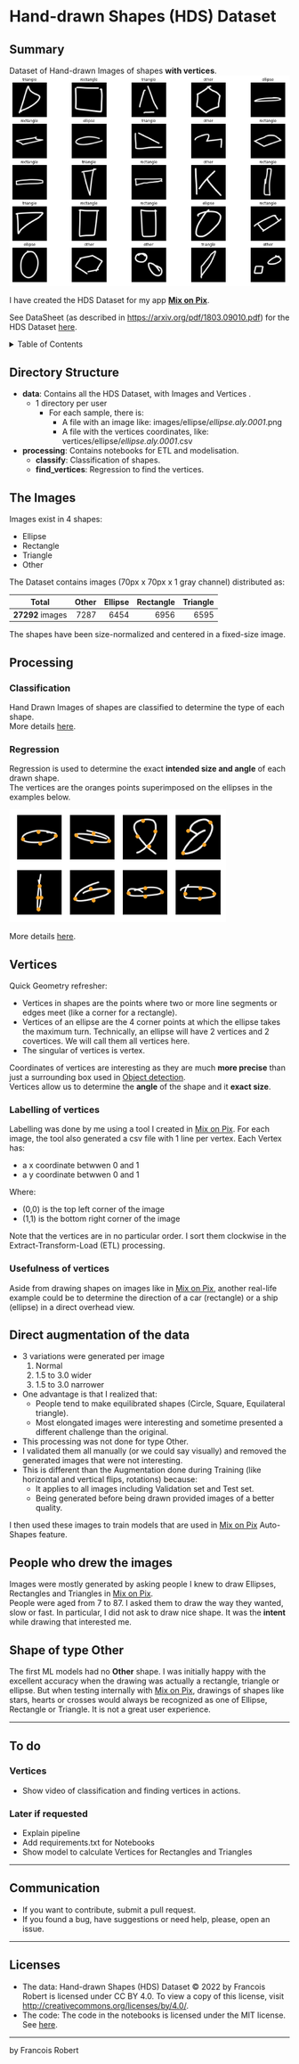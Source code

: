 # Hand-drawn Shapes (HDS) Dataset

## Summary
Dataset of Hand-drawn Images of shapes **with vertices**. 
![examples](readme_images/train_images.png)

I have created the HDS Dataset for my app **[Mix on Pix](https://apps.apple.com/us/app/mix-on-pix-text-on-photos/id633281586)**.

See DataSheet (as described in https://arxiv.org/pdf/1803.09010.pdf) for the HDS Dataset [here](Datasheet_for_Datasets.HDS.pdf).  

<details><summary>Table of Contents</summary><p>

* [Directory Structure](#directory-structure)
* [The Images](#the-images)
* [Processing](#processing)
* [Vertices](#vertices)
* [Direct augmentation of the data](#direct-augmentation-of-the-data)
* [People who drew the images](#people-who-drew-the-images)
* [Shape of type Other](#shape-of-type-other)
* [To do](#to-do)
* [Communication](#communication)
* [Licenses](#licenses)
</p></details><p></p>

## Directory Structure
- **data**: Contains all the HDS Dataset, with Images and Vertices .
  - 1 directory per user
    - For each sample, there is:
      - A file with an image like: images/ellipse/*ellipse.aly.0001*.png
      - A file with the vertices coordinates, like: vertices/ellipse/*ellipse.aly.0001*.csv
- **processing**: Contains notebooks for ETL and modelisation.
  - **classify**: Classification of shapes.
  - **find_vertices**: Regression to find the vertices.

## The Images 
Images exist in 4 shapes:
- Ellipse
- Rectangle
- Triangle
- Other

The Dataset contains images (70px x 70px x 1 gray channel) distributed as:

| Total | Other | Ellipse |  Rectangle | Triangle |
| :---------------:|---------------:|---------------:|---------------:|---------------: |
| **27292** images  |  7287  | 6454 |  6956  | 6595 |

The shapes have been size-normalized and centered in a fixed-size image.
## Processing
### Classification
Hand Drawn Images of shapes are classified to determine the type of each shape.   
More details [here](processing/classify/README.md).
### Regression  
Regression is used to determine the exact **intended size and angle** of each drawn shape.  
The vertices are the oranges points superimposed on the ellipses in the examples below.   

![examples](readme_images/vertices_ell.png)

More details [here](processing/find_vertices/README.md).


## Vertices
Quick Geometry refresher:
- Vertices in shapes are the points where two or more line segments or edges meet (like a corner for a rectangle). 
- Vertices of an ellipse are the 4 corner points at which the ellipse takes the maximum turn. Technically, an ellipse will have 2 vertices and 2 covertices. We will call them all vertices here.
- The singular of vertices is vertex.

Coordinates of vertices are interesting as they are much **more precise** than just a surrounding box used in [Object detection](https://en.wikipedia.org/wiki/Object_detection).  
Vertices allow us to determine the **angle** of the shape and it **exact size**.  

### Labelling of vertices
Labelling was done by me using a tool I created in [Mix on Pix](https://apps.apple.com/us/app/mix-on-pix-text-on-photos/id633281586).
For each image, the tool also generated a csv file with 1 line per vertex.
Each Vertex has:
- a x coordinate betwwen 0 and 1
- a y coordinate betwwen 0 and 1

Where:
- (0,0) is the top left corner of the image
- (1,1) is the bottom right corner of the image

Note that the vertices are in no particular order. I sort them clockwise in the Extract-Transform-Load (ETL) processing.
### Usefulness of vertices
Aside from drawing shapes on images like in [Mix on Pix](https://apps.apple.com/us/app/mix-on-pix-text-on-photos/id633281586), another real-life example could be to determine the direction of a car (rectangle) or a ship (ellipse) in a direct overhead view. 

## Direct augmentation of the data 
  - 3 variations were generated per image
    1. Normal
    2. 1.5 to 3.0 wider
    3. 1.5 to 3.0 narrower
  - One advantage is that I realized that:
    - People tend to make equilibrated shapes (Circle, Square, Equilateral triangle). 
    - Most elongated images were interesting and sometime presented a different challenge than the original. 
  - This processing was not done for type Other.
  - I validated them all manually (or we could say visually) and removed the generated images that were not interesting.
  - This is different than the Augmentation done during Training (like horizontal and vertical flips, rotations) because:
    - It applies to all images including Validation set and Test set.
    - Being generated before being drawn provided images of a better quality.

I then used these images to train models that are used in [Mix on Pix](https://apps.apple.com/us/app/mix-on-pix-text-on-photos/id633281586) Auto-Shapes feature.

## People who drew the images
Images were mostly generated by asking people I knew to draw Ellipses, Rectangles and Triangles in [Mix on Pix](https://apps.apple.com/us/app/mix-on-pix-text-on-photos/id633281586).  
People were aged from 7 to 87. I asked them to draw the way they wanted, slow or fast. In particular, I did not ask to draw nice shape. It was the **intent** while drawing that interested me.

## Shape of type Other
The first ML models had no **Other** shape. I was initially happy with the excellent accuracy when the drawing was actually a rectangle, triangle or ellipse. But when testing internally with [Mix on Pix](https://apps.apple.com/us/app/mix-on-pix-text-on-photos/id633281586), drawings of shapes like stars, hearts or crosses would always be recognized as one of Ellipse, Rectangle or Triangle. It is not a great user experience.

---
## To do
### Vertices
- Show video of classification and finding vertices in actions.    

### Later if requested
- Explain pipeline
- Add requirements.txt for Notebooks
- Show model to calculate Vertices for Rectangles and Triangles
---

## Communication

- If you want to contribute, submit a pull request.
- If you found a bug, have suggestions or need help, please, open an issue.

---

## Licenses
- The data: Hand-drawn Shapes (HDS) Dataset © 2022 by Francois Robert is licensed under CC BY 4.0. To view a copy of this license, visit http://creativecommons.org/licenses/by/4.0/.
- The code: The code in the notebooks is licensed under the MIT license. See [here](processing/LICENSE.txt).
---
by Francois Robert 

